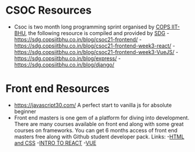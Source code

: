 # CSOC Resources

- Csoc is two month long programming sprint organised by [COPS IIT-BHU](https://www.copsiitbhu.co.in/), the following resource is compiled and provided by [SDG](https://sdg.copsiitbhu.co.in/)
-https://sdg.copsiitbhu.co.in/blog/csoc21-frontend/
-https://sdg.copsiitbhu.co.in/blog/csoc21-frontend-week3-react/
-https://sdg.copsiitbhu.co.in/blog/csoc21-frontend-week3-VueJS/
-https://sdg.copsiitbhu.co.in/blog/express/
-https://sdg.copsiitbhu.co.in/blog/django/

# Front end Resources

- https://javascript30.com/ A perfect start to vanilla js for absolute beginner
- Front end masters is one gem of a platform for diving into development. There are many courses available on front end along with some great courses on frameworks. You can get 6 months access of front end masters free along with Github student developer pack.
Links: -[HTML and CSS](https://frontendmasters.com/courses/intermediate-html-css/)
       -[INTRO TO REACT](https://frontendmasters.com/courses/complete-react-v7/)
       -[VUE](https://frontendmasters.com/courses/vue-3/)
       
